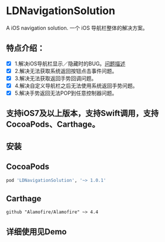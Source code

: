 # LDNavigationSolution
A iOS navigation solution.
一个 iOS 导航栏整体的解决方案。

## 特点介绍：
- [x] 1.解决iOS导航栏显示／隐藏时的BUG。[问题描述](http://ask.csdn.net/questions/248158)
- [x] 2.解决无法获取系统返回按钮点击事件问题。
- [x] 3.解决无法获取返回手势回调问题。
- [x] 4.解决自定义导航栏之后无法使用系统返回手势问题。
- [x] 5.解决手势返回无法POP到任意控制器问题。

## 支持iOS7及以上版本，支持Swift调用，支持CocoaPods、Carthage。

## 安装
## CocoaPods
```ruby
pod 'LDNavigationSolution', '~> 1.0.1'
```

## Carthage
```ogdl
github "Alamofire/Alamofire" ~> 4.4
```
## 详细使用见Demo
